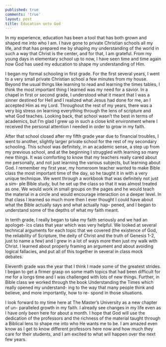 ```yaml
---
published: true
comments: 'true'
layout: post
title: Education unto God
---
```

In my experience, education has been a tool that has both grown and shaped me
into who I am. I have gone to private Christian schools all my life, and that has prepared me by shaping my understanding of the world in such a way that Christ is the center, and for that, I am grateful. From my young days in elementary school up to now, I have seen time and time again how God has used my education to shape my understanding of Him.


I began my formal schooling in first grade. For the first several years, I went to a very small private Christian school a few minutes from my house. Beyond the usual things like learning to read and learning the times tables, I think the most important thing I learned was my need for a savior. In a chapel in first or second grade, I understood what it meant that I was a sinner destined for Hell and I realized what Jesus had done for me, an I accepted Him as my Lord. Throughout the rest of my years, there was a very big stress on learning everything through the lens of scripture and what God teaches. Looking back, that school wasn’t the best in terms of academics, but I’m glad I grew up in such a close knit environment where I received the personal attention I needed in order to grow in my faith.

After that school closed after my fifth grade year due to financial troubles, I went to another, slightly larger private school for the rest of my secondary schooling. This school was definitely, in an academic sense, a step up from my previous school, and at the beginning I struggled with learning so many new things. It was comforting to know that my teachers really cared about me personally, and not just learning the various subjects, but learning about God. I remember my first year, my homeroom teacher wanted to make Bible class the most important time of the day, so he taught it in with a very unique technique. We went through a workbook that was definitely not just a sim- ple Bible study, but he set up the class so that it was almost treated as one. We would work in small groups on the pages and he would teach the material in a circle and would encourage interaction on a deeper level. In that class I learned so much more then I ever thought I could have about what the Bible actually says and what actually hap- pened, and I began to understand some of the depths of what my faith meant.

In tenth grade, I really began to take my faith seriously and we had an apologet- ics class that year which was very helpful. We looked at several technical arguments for each topic that we covered (the existence of God, the reliability of Scripture, the deity of Christ and the truth of Genesis 1-2, just to name a few) and I grew in a lot of ways more then just my walk with Christ. I learned about properly framing an argument and about avoiding logical fallacies, and put all of this together in several in class mock debates.

Eleventh grade was the year that I think I made some of the greatest strides. I began to get a firmer grasp on some math topics that had been difficult for me for a longs time and I was challenged with lots of new things. Further, in Bible class we worked through the book Understanding the Times which really opened my understand- ing to the way that many people think and believe, and more importantly, how to re- spond in those situations.

I look forward to my time here at The Master’s University as a new chapter of un- paralleled growth in my faith. I already see changes in my life even as I have only been here for about a month. I hope that God will use the dedication of the professors and the richness of the material taught through a Biblical lens to shape me into who He wants me to be. I am amazed even know as I get to know different professors here now and how much they care for their students, and I am excited to what will happen over the next few years.
